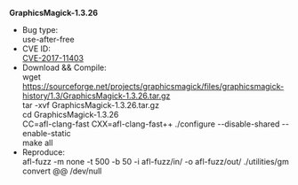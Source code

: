**GraphicsMagick-1.3.26**
* Bug type:    
use-after-free    
* CVE ID:     
[CVE-2017-11403](https://cve.mitre.org/cgi-bin/cvename.cgi?name=CVE-2017-11403)    
* Download && Compile:   
wget https://sourceforge.net/projects/graphicsmagick/files/graphicsmagick-history/1.3/GraphicsMagick-1.3.26.tar.gz     
tar -xvf GraphicsMagick-1.3.26.tar.gz    
cd GraphicsMagick-1.3.26    
CC=afl-clang-fast CXX=afl-clang-fast++ ./configure --disable-shared --enable-static    
make all
* Reproduce:     
afl-fuzz -m none -t 500 -b 50 -i afl-fuzz/in/ -o afl-fuzz/out/ ./utilities/gm convert @@ /dev/null    
